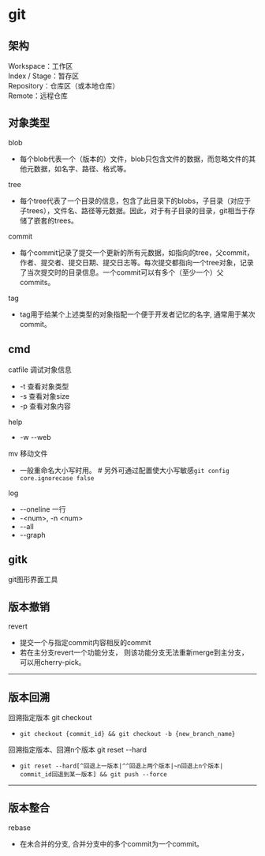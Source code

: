 # git

## 架构
Workspace：工作区  
Index / Stage：暂存区  
Repository：仓库区（或本地仓库）  
Remote：远程仓库  

## 对象类型
blob
- 每个blob代表一个（版本的）文件，blob只包含文件的数据，而忽略文件的其他元数据，如名字、路径、格式等。

tree
- 每个tree代表了一个目录的信息，包含了此目录下的blobs，子目录（对应于子trees），文件名、路径等元数据。因此，对于有子目录的目录，git相当于存储了嵌套的trees。

commit
- 每个commit记录了提交一个更新的所有元数据，如指向的tree，父commit，作者、提交者、提交日期、提交日志等。每次提交都指向一个tree对象，记录了当次提交时的目录信息。一个commit可以有多个（至少一个）父commits。

tag
- tag用于给某个上述类型的对象指配一个便于开发者记忆的名字, 通常用于某次commit。

## cmd
catfile 调试对象信息
- -t    查看对象类型
- -s    查看对象size
- -p    查看对象内容

help
- -w --web

mv  移动文件
- 一般重命名大小写时用。 # 另外可通过配置使大小写敏感`git config core.ignorecase false`

log
- --oneline 一行
- -\<num\>, -n \<num\>
- --all
- --graph

## gitk
git图形界面工具

## 版本撤销
revert
- 提交一个与指定commit内容相反的commit
- 若在主分支revert一个功能分支， 则该功能分支无法重新merge到主分支， 可以用cherry-pick。

---

## 版本回溯
回溯指定版本 git checkout
- `git checkout {commit_id} && git checkout -b {new_branch_name}`

回溯指定版本、回溯n个版本 git reset --hard
- `git reset --hard[^回退上一版本|^^回退上两个版本|~n回退上n个版本| commit_id回退到某一版本] && git push --force`

---

## 版本整合
rebase
- 在未合并的分支, 合并分支中的多个commit为一个commit。